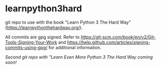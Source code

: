 # learnpython3hard

git repo to use with the book "Learn Python 3 The Hard Way" (https://learnpythonthehardway.org/).

All commits are gpg signed.  Refer to https://git-scm.com/book/en/v2/Git-Tools-Signing-Your-Work and https://help.github.com/articles/signing-commits-using-gpg/ for additional information.  

_Second git repo with "Learn Even More Python 3 The Hard Way coming soon!_